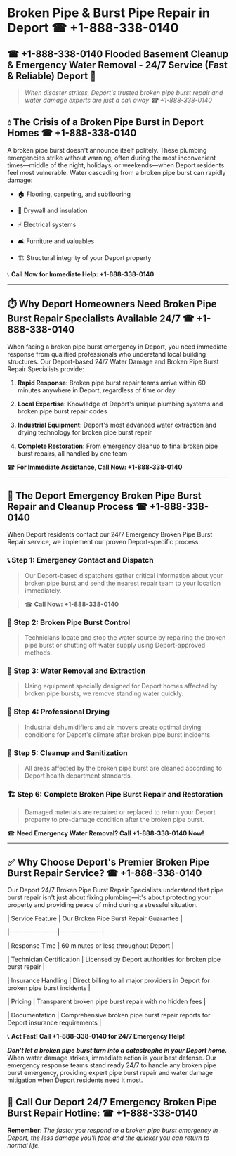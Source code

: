 # Broken Pipe & Burst Pipe Repair in Deport ☎ +1-888-338-0140  
## ☎ +1-888-338-0140 Flooded Basement Cleanup & Emergency Water Removal - 24/7 Service (Fast & Reliable) Deport 🚨  

> *When disaster strikes, Deport's trusted broken pipe burst repair and water damage experts are just a call away ☎ +1-888-338-0140*  

## 💧 The Crisis of a Broken Pipe Burst in Deport Homes ☎ +1-888-338-0140  

A broken pipe burst doesn't announce itself politely. These plumbing emergencies strike without warning, often during the most inconvenient times—middle of the night, holidays, or weekends—when Deport residents feel most vulnerable. Water cascading from a broken pipe burst can rapidly damage:  

* 🏠 Flooring, carpeting, and subflooring  
* 🧱 Drywall and insulation  
* ⚡ Electrical systems  
* 🛋️ Furniture and valuables  
* 🏗️ Structural integrity of your Deport property  

📞 **Call Now for Immediate Help: +1-888-338-0140**  

---  

## ⏱️ Why Deport Homeowners Need Broken Pipe Burst Repair Specialists Available 24/7 ☎ +1-888-338-0140  

When facing a broken pipe burst emergency in Deport, you need immediate response from qualified professionals who understand local building structures. Our Deport-based 24/7 Water Damage and Broken Pipe Burst Repair Specialists provide:  

1. **Rapid Response**: Broken pipe burst repair teams arrive within 60 minutes anywhere in Deport, regardless of time or day  
2. **Local Expertise**: Knowledge of Deport's unique plumbing systems and broken pipe burst repair codes  
3. **Industrial Equipment**: Deport's most advanced water extraction and drying technology for broken pipe burst repair  
4. **Complete Restoration**: From emergency cleanup to final broken pipe burst repairs, all handled by one team  

☎ **For Immediate Assistance, Call Now: +1-888-338-0140**  

---  

## 🔧 The Deport Emergency Broken Pipe Burst Repair and Cleanup Process ☎ +1-888-338-0140  

When Deport residents contact our 24/7 Emergency Broken Pipe Burst Repair service, we implement our proven Deport-specific process:  

### 📞 Step 1: Emergency Contact and Dispatch  
> Our Deport-based dispatchers gather critical information about your broken pipe burst and send the nearest repair team to your location immediately.  
> ☎ **Call Now: +1-888-338-0140**  

### 🚿 Step 2: Broken Pipe Burst Control  
> Technicians locate and stop the water source by repairing the broken pipe burst or shutting off water supply using Deport-approved methods.  

### 🌊 Step 3: Water Removal and Extraction  
> Using equipment specially designed for Deport homes affected by broken pipe bursts, we remove standing water quickly.  

### 💨 Step 4: Professional Drying  
> Industrial dehumidifiers and air movers create optimal drying conditions for Deport's climate after broken pipe burst incidents.  

### 🧼 Step 5: Cleanup and Sanitization  
> All areas affected by the broken pipe burst are cleaned according to Deport health department standards.  

### 🏗️ Step 6: Complete Broken Pipe Burst Repair and Restoration  
> Damaged materials are repaired or replaced to return your Deport property to pre-damage condition after the broken pipe burst.  

☎ **Need Emergency Water Removal? Call +1-888-338-0140 Now!**  

---  

## ✅ Why Choose Deport's Premier Broken Pipe Burst Repair Service? ☎ +1-888-338-0140  

Our Deport 24/7 Broken Pipe Burst Repair Specialists understand that pipe burst repair isn't just about fixing plumbing—it's about protecting your property and providing peace of mind during a stressful situation.  

| Service Feature | Our Broken Pipe Burst Repair Guarantee |  
|-----------------|---------------|  
| Response Time | 60 minutes or less throughout Deport |  
| Technician Certification | Licensed by Deport authorities for broken pipe burst repair |  
| Insurance Handling | Direct billing to all major providers in Deport for broken pipe burst incidents |  
| Pricing | Transparent broken pipe burst repair with no hidden fees |  
| Documentation | Comprehensive broken pipe burst repair reports for Deport insurance requirements |  

📞 **Act Fast! Call +1-888-338-0140 for 24/7 Emergency Help!**  

***Don't let a broken pipe burst turn into a catastrophe in your Deport home.*** When water damage strikes, immediate action is your best defense. Our emergency response teams stand ready 24/7 to handle any broken pipe burst emergency, providing expert pipe burst repair and water damage mitigation when Deport residents need it most.  

## 📱 Call Our Deport 24/7 Emergency Broken Pipe Burst Repair Hotline: ☎ +1-888-338-0140  

**Remember**: *The faster you respond to a broken pipe burst emergency in Deport, the less damage you'll face and the quicker you can return to normal life.*